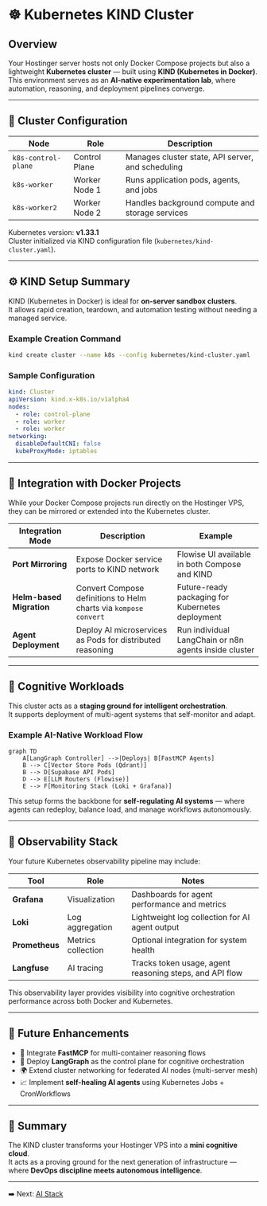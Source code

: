 # ☸️ Kubernetes KIND Cluster

## Overview

Your Hostinger server hosts not only Docker Compose projects but also a lightweight **Kubernetes cluster** — built using **KIND (Kubernetes in Docker)**.  
This environment serves as an **AI-native experimentation lab**, where automation, reasoning, and deployment pipelines converge.

---

## 🧱 Cluster Configuration

| Node | Role | Description |
|------|------|-------------|
| `k8s-control-plane` | Control Plane | Manages cluster state, API server, and scheduling |
| `k8s-worker` | Worker Node 1 | Runs application pods, agents, and jobs |
| `k8s-worker2` | Worker Node 2 | Handles background compute and storage services |

Kubernetes version: **v1.33.1**  
Cluster initialized via KIND configuration file (`kubernetes/kind-cluster.yaml`).

---

## ⚙️ KIND Setup Summary

KIND (Kubernetes in Docker) is ideal for **on-server sandbox clusters**.  
It allows rapid creation, teardown, and automation testing without needing a managed service.

### Example Creation Command

```bash
kind create cluster --name k8s --config kubernetes/kind-cluster.yaml
```

### Sample Configuration

```yaml
kind: Cluster
apiVersion: kind.x-k8s.io/v1alpha4
nodes:
  - role: control-plane
  - role: worker
  - role: worker
networking:
  disableDefaultCNI: false
  kubeProxyMode: iptables
```

---

## 🔗 Integration with Docker Projects

While your Docker Compose projects run directly on the Hostinger VPS, they can be mirrored or extended into the Kubernetes cluster.

| Integration Mode | Description | Example |
|------------------|-------------|----------|
| **Port Mirroring** | Expose Docker service ports to KIND network | Flowise UI available in both Compose and KIND |
| **Helm-based Migration** | Convert Compose definitions to Helm charts via `kompose convert` | Future-ready packaging for Kubernetes deployment |
| **Agent Deployment** | Deploy AI microservices as Pods for distributed reasoning | Run individual LangChain or n8n agents inside cluster |

---

## 🧠 Cognitive Workloads

This cluster acts as a **staging ground for intelligent orchestration**.  
It supports deployment of multi-agent systems that self-monitor and adapt.

### Example AI-Native Workload Flow

```mermaid
graph TD
    A[LangGraph Controller] -->|Deploys| B[FastMCP Agents]
    B --> C[Vector Store Pods (Qdrant)]
    B --> D[Supabase API Pods]
    D --> E[LLM Routers (Flowise)]
    E --> F[Monitoring Stack (Loki + Grafana)]
```

This setup forms the backbone for **self-regulating AI systems** — where agents can redeploy, balance load, and manage workflows autonomously.

---

## 🧩 Observability Stack

Your future Kubernetes observability pipeline may include:

| Tool | Role | Notes |
|------|------|-------|
| **Grafana** | Visualization | Dashboards for agent performance and metrics |
| **Loki** | Log aggregation | Lightweight log collection for AI agent output |
| **Prometheus** | Metrics collection | Optional integration for system health |
| **Langfuse** | AI tracing | Tracks token usage, agent reasoning steps, and API flow |

This observability layer provides visibility into cognitive orchestration performance across both Docker and Kubernetes.

---

## 🧬 Future Enhancements

- 🔁 Integrate **FastMCP** for multi-container reasoning flows  
- 🧠 Deploy **LangGraph** as the control plane for cognitive orchestration  
- 🌍 Extend cluster networking for federated AI nodes (multi-server mesh)  
- 📈 Implement **self-healing AI agents** using Kubernetes Jobs + CronWorkflows

---

## 🚀 Summary

The KIND cluster transforms your Hostinger VPS into a **mini cognitive cloud**.  
It acts as a proving ground for the next generation of infrastructure — where **DevOps discipline meets autonomous intelligence**.

---

➡️ Next: [AI Stack](./05_ai_stack.md)

